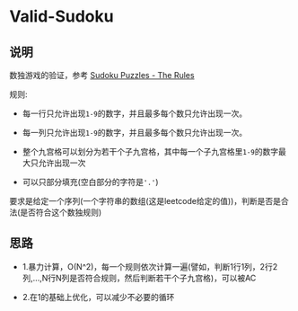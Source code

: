 # Valid-Sudoku

## 说明

数独游戏的验证，参考 [Sudoku Puzzles - The Rules](http://sudoku.com.au/TheRules.aspx)

规则:

- 每一行只允许出现`1-9`的数字，并且最多每个数只允许出现一次。

- 每一列只允许出现`1-9`的数字，并且最多每个数只允许出现一次。

- 整个九宫格可以划分为若干个子九宫格，其中每一个子九宫格里`1-9`的数字最大只允许出现一次

- 可以只部分填充(空白部分的字符是`'.'`)

要求是给定一个序列(一个字符串的数组(这是leetcode给定的值))，判断是否是合法(是否符合这个数独规则)

## 思路

- 1.暴力计算，O(N^2)，每一个规则依次计算一遍(譬如，判断1行1列，2行2列,...,N行N列是否符合规则，然后判断若干个子九宫格)，可以被AC

- 2.在1的基础上优化，可以减少不必要的循环
